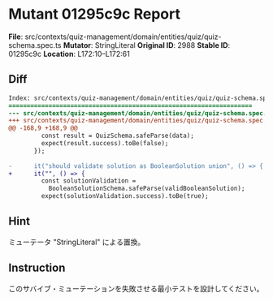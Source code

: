# Mutant 01295c9c Report

**File**: src/contexts/quiz-management/domain/entities/quiz/quiz-schema.spec.ts
**Mutator**: StringLiteral
**Original ID**: 2988
**Stable ID**: 01295c9c
**Location**: L172:10–L172:61

## Diff

```diff
Index: src/contexts/quiz-management/domain/entities/quiz/quiz-schema.spec.ts
===================================================================
--- src/contexts/quiz-management/domain/entities/quiz/quiz-schema.spec.ts	original
+++ src/contexts/quiz-management/domain/entities/quiz/quiz-schema.spec.ts	mutated #2988
@@ -168,9 +168,9 @@
         const result = QuizSchema.safeParse(data);
         expect(result.success).toBe(false);
       });
 
-      it("should validate solution as BooleanSolution union", () => {
+      it("", () => {
         const solutionValidation =
           BooleanSolutionSchema.safeParse(validBooleanSolution);
         expect(solutionValidation.success).toBe(true);
```

## Hint

ミューテータ "StringLiteral" による置換。

## Instruction

このサバイブ・ミューテーションを失敗させる最小テストを設計してください。
